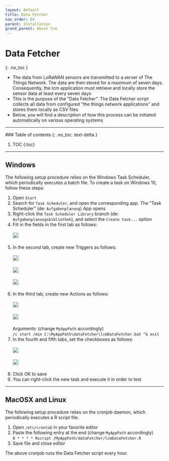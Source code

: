 ```yaml
---
layout: default
title: Data Fetcher
nav_order: 04
parent: Installation
grand_parent: About lcm
---
```

# Data Fetcher
{: .no_toc }
- The data from LoRaWAN sensors are transmitted to a server of The Things Network. The data are then stored for a maximum of seven days. Consequently, the lcm application must retrieve and locally store the sensor data at least every seven days
- This is the purpose of the "Data Fetcher". The Data Fetcher script collects all data from configured "the things network applications" and stores them locally as CSV files
- Below, you will find a description of how this process can be initiated automatically on various operating systems

<hr>
### Table of contents
{: .no_toc .text-delta }

1. TOC
{:toc}

<hr>

## Windows
The following setup procedure relies on the Windows Task Scheduler, which periodically executes a batch file.
To create a task on Windows 10, follow these steps:

1. Open `Start`
1. Search for `Task Scheduler`, and open the corresponding app. The "Task Scheduler" (de: `Aufgabenplanung`) App opens
1. Right-click the `Task Scheduler Library` branch (de: `Aufgabenplanungsbibliothek`), and select the `Create task...` option
1. Fill in the fields in the first tab as follows:<br><br>
   <img src="https://raw.githubusercontent.com/hslu-ige-laes/lcm/master/docs/assets/images/installationDataFetcher_01.PNG" style="border:1px solid lightgrey"/><br><br>
1. In the second tab, create new Triggers as follows:<br><br>
   <img src="https://raw.githubusercontent.com/hslu-ige-laes/lcm/master/docs/assets/images/installationDataFetcher_02.PNG" style="border:1px solid lightgrey"/><br><br>
   <img src="https://raw.githubusercontent.com/hslu-ige-laes/lcm/master/docs/assets/images/installationDataFetcher_03.PNG" style="border:1px solid lightgrey"/><br><br>
   <img src="https://raw.githubusercontent.com/hslu-ige-laes/lcm/master/docs/assets/images/installationDataFetcher_04.PNG" style="border:1px solid lightgrey"/><br><br>
1. In the third tab, create new Actions as follows:<br><br>
   <img src="https://raw.githubusercontent.com/hslu-ige-laes/lcm/master/docs/assets/images/installationDataFetcher_05.PNG" style="border:1px solid lightgrey"/><br><br>
   <img src="https://raw.githubusercontent.com/hslu-ige-laes/lcm/master/docs/assets/images/installationDataFetcher_06.PNG" style="border:1px solid lightgrey"/><br><br>
   Arguments: (change `MyAppPath` accordingly)<br>
   `/c start /min C:\MyAppPath\dataFetcher\lcmDataFetcher.bat ^& exit`<br>
1. In the fourth and fifth tabs, set the checkboxes as follows:<br><br>
   <img src="https://raw.githubusercontent.com/hslu-ige-laes/lcm/master/docs/assets/images/installationDataFetcher_07.PNG" style="border:1px solid lightgrey"/><br><br>
   <img src="https://raw.githubusercontent.com/hslu-ige-laes/lcm/master/docs/assets/images/installationDataFetcher_08.PNG" style="border:1px solid lightgrey"/><br><br>
1. Click OK to save
1. You can right-click the new task and execute it in order to test

<hr>

## MacOSX and Linux
The following setup procedure relies on the cronjob daemon, which periodically executes a R script file.

1. Open `/etc/crontab` in your favorite editor
1. Paste the following entry at the end (change `MyAppPath` accordingly)<br>
   `0 * * * * Rscript /MyAppPath/dataFetcher/lcmDataFetcher.R`
1. Save file and close editor

The above cronjob runs the Data Fetcher script every hour.
